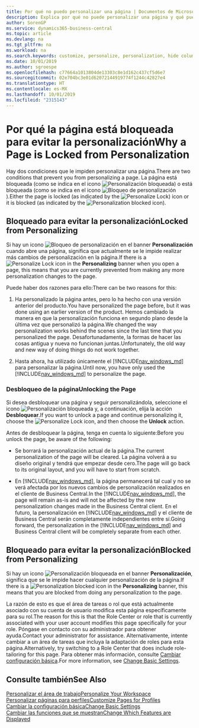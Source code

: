 ```yaml
---
title: Por qué no puedo personalizar una página | Documentos de Microsoft
description: Explica por qué no puede personalizar una página y qué puede hacer para desbloquearla.
author: SorenGP
ms.service: dynamics365-business-central
ms.topic: article
ms.devlang: na
ms.tgt_pltfrm: na
ms.workload: na
ms.search.keywords: customize, personalize, personalization, hide columns, remove fields, move fields
ms.date: 10/01/2019
ms.author: sgroespe
ms.openlocfilehash: c77664a1013804de13303c8e1d162c437cf5d6e7
ms.sourcegitcommit: 02e704bc3e01d62072144919774f1244c42827e4
ms.translationtype: HT
ms.contentlocale: es-MX
ms.lasthandoff: 10/01/2019
ms.locfileid: "2315143"
---
```

# <a name="why-a-page-is-locked-from-personalization"></a><span data-ttu-id="01765-103">Por qué la página está bloqueada para evitar la personalización</span><span class="sxs-lookup"><span data-stu-id="01765-103">Why a Page is Locked from Personalization</span></span>

<span data-ttu-id="01765-104">Hay dos condiciones que le impiden personalizar una página.</span><span class="sxs-lookup"><span data-stu-id="01765-104">There are two conditions that prevent you from personalizing a page.</span></span> <span data-ttu-id="01765-105">La página está bloqueada (como se indica en el icono ![Personalización bloqueada](media/personalization-lock-icon.png "Personalización bloqueada")) o está bloqueada (como se indica en el icono ![Bloqueo de personalización](media/personalization-blocked-icon.png "Bloqueo de personalización")).</span><span class="sxs-lookup"><span data-stu-id="01765-105">Either the page is locked (as indicated by the ![Personalize Lock](media/personalization-lock-icon.png "Personalize lock")) icon or it is blocked (as indicated by the ![Personalization blocked](media/personalization-blocked-icon.png "Personalization blocked") icon).</span></span>

## <a name="locked-from-personalizing"></a><span data-ttu-id="01765-106">Bloqueado para evitar la personalización</span><span class="sxs-lookup"><span data-stu-id="01765-106">Locked from Personalizing</span></span>

<span data-ttu-id="01765-107">Si hay un icono ![Bloqueo de personalización](media/personalization-lock-icon.png "Bloqueo de personalización") en el banner **Personalización** cuando abre una página, significa que actualmente se le impide realizar más cambios de personalización en la página.</span><span class="sxs-lookup"><span data-stu-id="01765-107">If there is a ![Personalize Lock](media/personalization-lock-icon.png "Personalize lock") icon in the **Personalizing** banner when you open a page, this means that you are currently prevented from making any more personalization changes to the page.</span></span>

<!-- This is because we changed the way personalization works behind the scenes since the last time that you personalized the page. Unfortunately, the old way and new of doing things do not work together.

The page currently includes the last personalization changes that you made. If you want to continue personalizing the page, then you can choose the lock icon and then **Unlock**. Just be aware that if you choose to unlock the page, the current personalization of the page will be cleared, and you will have to start from scratch.
-->

<span data-ttu-id="01765-108">Puede haber dos razones para ello:</span><span class="sxs-lookup"><span data-stu-id="01765-108">There can be two reasons for this:</span></span>

1. <span data-ttu-id="01765-109">Ha personalizado la página antes, pero lo ha hecho con una versión anterior del producto.</span><span class="sxs-lookup"><span data-stu-id="01765-109">You have personalized the page before, but it was done using an earlier version of the product.</span></span> <span data-ttu-id="01765-110">Hemos cambiado la manera en que la personalización funciona en segundo plano desde la última vez que personalizó la página.</span><span class="sxs-lookup"><span data-stu-id="01765-110">We changed the way personalization works behind the scenes since the last time that you personalized the page.</span></span> <span data-ttu-id="01765-111">Desafortunadamente, la formas de hacer las cosas antigua y nueva no funcionan juntas.</span><span class="sxs-lookup"><span data-stu-id="01765-111">Unfortunately, the old way and new way of doing things do not work together.</span></span>

2. <span data-ttu-id="01765-112">Hasta ahora, ha utilizado únicamente el [!INCLUDE[nav_windows_md](includes/nav_windows_md.md)] para personalizar la página.</span><span class="sxs-lookup"><span data-stu-id="01765-112">Until now, you have only used the [!INCLUDE[nav_windows_md](includes/nav_windows_md.md)] to personalize the page.</span></span>

### <a name="unlocking-the-page"></a><span data-ttu-id="01765-113">Desbloqueo de la página</span><span class="sxs-lookup"><span data-stu-id="01765-113">Unlocking the Page</span></span>

<span data-ttu-id="01765-114">Si desea desbloquear una página y seguir personalizándola, seleccione el icono ![Personalización bloqueada](media/personalization-lock-icon.png "Personalización bloqueada") y, a continuación, elija la acción **Desbloquear**.</span><span class="sxs-lookup"><span data-stu-id="01765-114">If you want to unlock a page and continue personalizing it, choose the ![Personalize Lock](media/personalization-lock-icon.png "Personalize lock") icon, and then choose the **Unlock** action.</span></span>  

<span data-ttu-id="01765-115">Antes de desbloquear la página, tenga en cuenta lo siguiente:</span><span class="sxs-lookup"><span data-stu-id="01765-115">Before you unlock the page, be aware of the following:</span></span>

- <span data-ttu-id="01765-116">Se borrará la personalización actual de la página.</span><span class="sxs-lookup"><span data-stu-id="01765-116">The current personalization of the page will be cleared.</span></span> <span data-ttu-id="01765-117">La página volverá a su diseño original y tendrá que empezar desde cero.</span><span class="sxs-lookup"><span data-stu-id="01765-117">The page will go back to its original layout, and you will have to start from scratch.</span></span>

- <span data-ttu-id="01765-118">En [!INCLUDE[nav_windows_md](includes/nav_windows_md.md)], la página permanecerá tal cual y no se verá afectada por los nuevos cambios de personalización realizados en el cliente de Business Central.</span><span class="sxs-lookup"><span data-stu-id="01765-118">In the [!INCLUDE[nav_windows_md](includes/nav_windows_md.md)], the page will remain as-is and will not be affected by the new personalization changes made in the Business Central client.</span></span> <span data-ttu-id="01765-119">En el futuro, la personalización en [!INCLUDE[nav_windows_md](includes/nav_windows_md.md)] y el cliente de Business Central serán completamente independientes entre sí.</span><span class="sxs-lookup"><span data-stu-id="01765-119">Going forward, the personalization in the [!INCLUDE[nav_windows_md](includes/nav_windows_md.md)] and Business Central client will be completely separate from each other.</span></span>

## <a name="blocked-from-personalizing"></a><span data-ttu-id="01765-120">Bloqueado para evitar la personalización</span><span class="sxs-lookup"><span data-stu-id="01765-120">Blocked from Personalizing</span></span>

<span data-ttu-id="01765-121">Si hay un icono ![Personalización bloqueada](media/personalization-blocked-icon.png "Personalización bloqueada") en el banner **Personalización**, significa que se le impide hacer cualquier personalización de la página.</span><span class="sxs-lookup"><span data-stu-id="01765-121">If there is a ![Personalization blocked](media/personalization-blocked-icon.png "Personalization blocked") icon in the **Personalizing** banner, this means that you are blocked from doing any personalization to the page.</span></span>

<!-- Only text is translated, so removing this image for non-English UX reasons.  ![Personalize blocked](media/personalization-blocked.png "Personalize lock") -->

<span data-ttu-id="01765-122">La razón de esto es que el área de tareas o rol que está actualmente asociado con su cuenta de usuario modifica esta página específicamente para su rol.</span><span class="sxs-lookup"><span data-stu-id="01765-122">The reason for this is that the Role Center or role that is currently associated with your user account modifies this page specifically for your role.</span></span> <span data-ttu-id="01765-123">Póngase en contacto con su administrador para obtener ayuda.</span><span class="sxs-lookup"><span data-stu-id="01765-123">Contact your administrator for assistance.</span></span> <span data-ttu-id="01765-124">Alternativamente, intente cambiar a un área de tareas que incluya la adaptación de roles para esta página.</span><span class="sxs-lookup"><span data-stu-id="01765-124">Alternatively, try switching to a Role Center that does include role-tailoring for this page.</span></span> <span data-ttu-id="01765-125">Para obtener más información, consulte [Cambiar configuración básica](ui-change-basic-settings.md).</span><span class="sxs-lookup"><span data-stu-id="01765-125">For more information, see [Change Basic Settings](ui-change-basic-settings.md).</span></span>

## <a name="see-also"></a><span data-ttu-id="01765-126">Consulte también</span><span class="sxs-lookup"><span data-stu-id="01765-126">See Also</span></span>
[<span data-ttu-id="01765-127">Personalizar el área de trabajo</span><span class="sxs-lookup"><span data-stu-id="01765-127">Personalize Your Workspace</span></span>](ui-personalization-user.md)  
[<span data-ttu-id="01765-128">Personalizar páginas para perfiles</span><span class="sxs-lookup"><span data-stu-id="01765-128">Customize Pages for Profiles</span></span>](ui-personalization-manage.md)  
[<span data-ttu-id="01765-129">Cambiar la configuración básica</span><span class="sxs-lookup"><span data-stu-id="01765-129">Change Basic Settings</span></span>](ui-change-basic-settings.md)  
[<span data-ttu-id="01765-130">Cambiar las funciones que se muestran</span><span class="sxs-lookup"><span data-stu-id="01765-130">Change Which Features are Displayed</span></span>](ui-experiences.md)  
